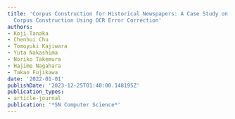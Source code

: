 ```yaml
---
title: 'Corpus Construction for Historical Newspapers: A Case Study on Public Meeting
  Corpus Construction Using OCR Error Correction'
authors:
- Koji Tanaka
- Chenhui Chu
- Tomoyuki Kajiwara
- Yuta Nakashima
- Noriko Takemura
- Hajime Nagahara
- Takao Fujikawa
date: '2022-01-01'
publishDate: '2023-12-25T01:40:00.148195Z'
publication_types:
- article-journal
publication: '*SN Computer Science*'
---
```

